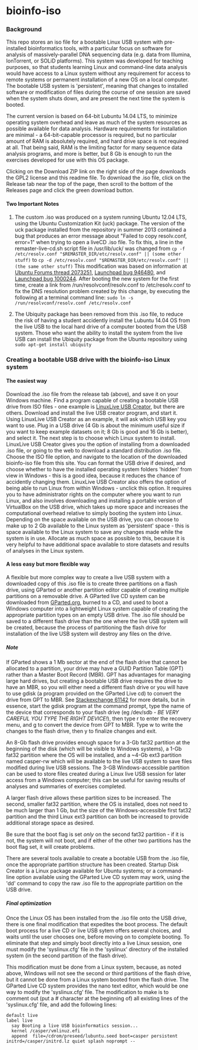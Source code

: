 bioinfo-iso
===========
### Background
This repo stores an iso file for a bootable Linux USB system with pre-installed bioinformatics tools, with a particular focus on software for analysis of massively-parallel DNA sequencing data (e.g. data from Illumina, IonTorrent, or SOLiD platforms). This system was developed for teaching purposes, so that students learning Linux and command-line data analysis would have access to a Linux system without any requirement for access to remote systems or permanent installation of a new OS on a local computer. The bootable USB system is 'persistent', meaning that changes to installed software or modification of files during the course of one session are saved when the system shuts down, and are present the next time the system is booted.

The current version is based on 64-bit Lubuntu 14.04 LTS, to minimize operating system overhead and leave as much of the system resources as possible available for data analysis. Hardware requirements for installation are minimal - a 64-bit-capable processor is required, but no particular amount of RAM is absolutely required, and hard drive space is not required at all. That being said, RAM is the limiting factor for many sequence data analysis programs, and more is better, but 8 Gb is enough to run the exercises developed for use with this OS package.

Clicking on the Download ZIP link on the right side of the page downloads the GPL2 license and this readme file. To download the .iso file, click on the Release tab near the top of the page, then scroll to the bottom of the Releases page and click the green download button.

#### Two Important Notes
  1. The custom .iso was produced on a system running Ubuntu 12.04 LTS, using the Ubuntu Customization Kit (uck) package. The version of the uck package installed from the repository in summer 2013 contained a bug that produces an error message about "Failed to copy resolv.conf, error=1" when trying to open a liveCD .iso file.
To fix this, a line in the remaster-live-cd.sh script file in /usr/lib/uck/ was changed from
    `cp -f /etc/resolv.conf "$REMASTER_DIR/etc/resolv.conf" || (some other stuff)`
to 
    `cp -d /etc/resolv.conf "$REMASTER_DIR/etc/resolv.conf" || (the same other stuff)`  This modification was based on information at [Ubuntu Forums thread 2073251](http://ubuntuforums.org/showthread.php?t=2073251),
[Launchpad bug 946480](https://bugs.launchpad.net/uck/+bug/946480/comments/10), and [Launchpad bug 1000244](https://bugs.launchpad.net/ubuntu/+source/resolvconf/+bug/1000244/comments/82). After booting the new system for the first time, create a link from /run/resolvconf/resolv.conf to /etc/resolv.conf to fix the DNS resolution problem created by this change, by executing the following at a terminal command line:
`sudo ln -s /run/resolvconf/resolv.conf /etc/resolv.conf`

  2. The Ubiquity package has been removed from this .iso file, to reduce the risk of having a student accidently install the Lubuntu 14.04 OS from the live USB to the local hard drive of a computer booted from the USB system. Those who want the ability to install the system from the live USB can install the Ubiquity package from the Ubuntu repository using
    `sudo apt-get install ubiquity`
    
### Creating a bootable USB drive with the bioinfo-iso Linux system
#### The easiest way
Download the .iso file from the release tab (above), and save it on your Windows machine. Find a program capable of creating a bootable USB drive from ISO files - one example is [LinuxLive USB Creator](http://linuxliveusb.com), but there are others. Download and install the live USB creator program, and start it. Using LinuxLive USB Creator as an example, it will ask which USB key you want to use. Plug in a USB drive (4 Gb is about the minimum useful size if you want to keep example datasets on it; 8 Gb is good and 16 Gb is better), and select it. The next step is to choose which Linux system to install. LinuxLive USB Creator gives you the option of installing from a downloaded .iso file, or going to the web to download a standard distribution .iso file. Choose the ISO file option, and navigate to the location of the downloaded bioinfo-iso file from this site. You can format the USB drive if desired, and choose whether to have the installed operating system folders 'hidden' from view in Windows - this is a good idea, because it reduces the chance of accidently changing them. LinuxLive USB Creator also offers the option of being able to run Linux from within Windows - unclick this option. It requires you to have administrator rights on the computer where you want to run Linux, and also involves downloading and installing a portable version of VirtualBox on the USB drive, which takes up more space and increases the computational overhead relative to simply booting the system into Linux. Depending on the space available on the USB drive, you can choose to make up to 2 Gb available to the Linux system as 'persistent' space - this is space available to the Linux system to save any changes made while the system is in use. Allocate as much space as possible to this, because it is very helpful to have additional space available to store datasets and results of analyses in the Linux system. 

#### A less easy but more flexible way
A flexible but more complex way to create a live USB system with a downloaded copy of this .iso file is to create three partitions on a flash drive, using GParted or another partition editor capable of creating multiple partitions on a removable drive. A GParted live CD system can be downloaded from [GParted.org](http://gparted.org/livecd.php), burned to a CD, and used to boot a Windows computer into a lightweight Linux system capable of creating the appropriate partition types on an empty USB drive. The .iso file should be saved to a different flash drive than the one where the live USB system will be created, because the process of partitioning the flash drive for installation of the live USB system will destroy any files on the drive.
##### Note
If GParted shows a 1 Mb sector at the end of the flash drive that cannot be allocated to a partition, your drive may have a GUID Partition Table (GPT) rather than a Master Boot Record (MBR). GPT has advantages for managing large hard drives, but creating a bootable USB drive requires the drive to have an MBR, so you will either need a different flash drive or you will have to use gdisk (a program provided on the GParted Live cd) to convert the drive from GPT to MBR. See [Stackexchange 61142](http://unix.stackexchange.com/questions/61142/remove-gpt-default-back-to-mbr) for more details, but in essence, start the gdisk program at the command prompt, type the name of the device that corresponds to your flash drive (eg /dev/sdb - _BE VERY CAREFUL YOU TYPE THE RIGHT DEVICE!_), then type r to enter the recovery menu, and g to convert the device from GPT to MBR. Type w to write the changes to the flash drive, then y to finalize changes and exit. 

An 8-Gb flash drive provides enough space for a 3-Gb fat32 partition at the beginning of the disk (which will be visible to Windows systems), a 1-Gb fat32 partition where the OS will be installed, and a ~4-Gb ext3 partition named casper-rw which will be available to the live USB system to save files modified during live USB sessions. The 3-GB Windows-accessible partition can be used to store files created during a Linux live USB session for later access from a Windows computer; this can be useful for saving results of analyses and summaries of exercises completed.

A larger flash drive allows these partition sizes to be increased. The second, smaller fat32 partition, where the OS is installed, does not need to be much larger than 1 Gb, but the size of the Windows-accessible first fat32 partition and the third Linux ext3 partition can both be increased to provide additional storage space as desired.

Be sure that the boot flag is set *only* on the second fat32 partition - if it is not, the system will not boot, and if either of the other two partitions has the boot flag set, it will create problems.

There are several tools available to create a bootable USB from the .iso file, once the appropriate partition structure has been created. Startup Disk Creator is a Linux package available for Ubuntu systems; or a command-line option available using the GParted Live CD system may work, using the 'dd' command to copy the raw .iso file to the appropriate partition on the USB drive.

##### Final optimization
Once the Linux OS has been installed from the .iso file onto the USB drive, there is one final modification that expedites the boot process. The default boot process for a live CD or live USB sytem offers several choices, and waits until the user chooses one, before moving on to complete booting. To eliminate that step and simply boot directly into a live Linux session, one must modify the 'syslinux.cfg' file in the 'syslinux' directory of the installed system (in the second partition of the flash drive). 

This modification must be done from a Linux system, because, as noted above, Windows will not see the second or third partitions of the flash drive, but it cannot be done from a Linux system booted from the flash drive. The GParted Live CD system provides the nano text editor, which would be one way to modify the 'syslinux.cfg' file. The modification to make is to comment out (put a # character at the beginning of) all existing lines of the 'syslinux.cfg' file, and add the following lines:
```
default live
label live
  say Booting a live USB bioinformatics session...
  kernel /casper/vmlinuz.efi  
  append  file=/cdrom/preseed/lubuntu.seed boot=casper persistent initrd=/casper/initrd.lz quiet splash noprompt --


```
